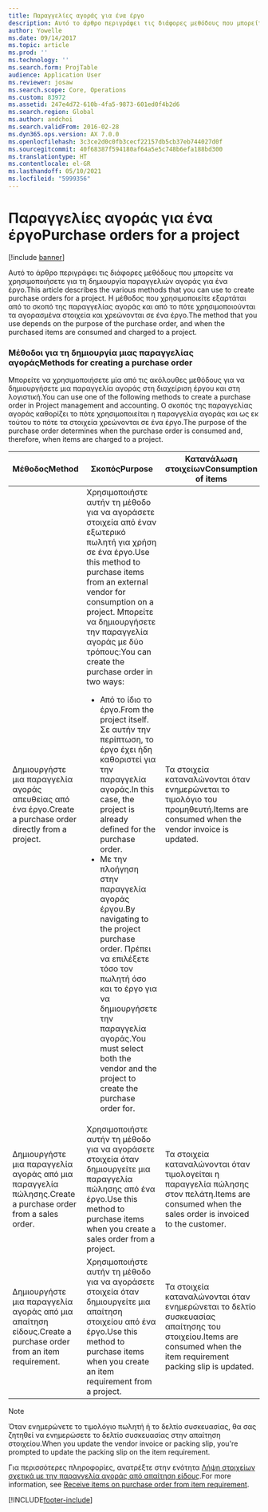 ```yaml
---
title: Παραγγελίες αγοράς για ένα έργο
description: Αυτό το άρθρο περιγράφει τις διάφορες μεθόδους που μπορείτε να χρησιμοποιήσετε για τη δημιουργία παραγγελιών αγοράς για ένα έργο. Η μέθοδος που χρησιμοποιείτε εξαρτάται από το σκοπό της παραγγελίας αγοράς και από το πότε χρησιμοποιούνται τα αγορασμένα στοιχεία και χρεώνονται σε ένα έργο.
author: Yowelle
ms.date: 09/14/2017
ms.topic: article
ms.prod: ''
ms.technology: ''
ms.search.form: ProjTable
audience: Application User
ms.reviewer: josaw
ms.search.scope: Core, Operations
ms.custom: 83972
ms.assetid: 247e4d72-610b-4fa5-9873-601ed0f4b2d6
ms.search.region: Global
ms.author: andchoi
ms.search.validFrom: 2016-02-28
ms.dyn365.ops.version: AX 7.0.0
ms.openlocfilehash: 3c3ce2d0c0fb3cecf22157db5cb37eb744027d0f
ms.sourcegitcommit: 40f68387f594180af64a5e5c748b6efa188bd300
ms.translationtype: HT
ms.contentlocale: el-GR
ms.lasthandoff: 05/10/2021
ms.locfileid: "5999356"
---
```

# <a name="purchase-orders-for-a-project"></a><span data-ttu-id="3ff47-104">Παραγγελίες αγοράς για ένα έργο</span><span class="sxs-lookup"><span data-stu-id="3ff47-104">Purchase orders for a project</span></span>

[!include [banner](../includes/banner.md)]

<span data-ttu-id="3ff47-105">Αυτό το άρθρο περιγράφει τις διάφορες μεθόδους που μπορείτε να χρησιμοποιήσετε για τη δημιουργία παραγγελιών αγοράς για ένα έργο.</span><span class="sxs-lookup"><span data-stu-id="3ff47-105">This article describes the various methods that you can use to create purchase orders for a project.</span></span> <span data-ttu-id="3ff47-106">Η μέθοδος που χρησιμοποιείτε εξαρτάται από το σκοπό της παραγγελίας αγοράς και από το πότε χρησιμοποιούνται τα αγορασμένα στοιχεία και χρεώνονται σε ένα έργο.</span><span class="sxs-lookup"><span data-stu-id="3ff47-106">The method that you use depends on the purpose of the purchase order, and when the purchased items are consumed and charged to a project.</span></span>

### <a name="methods-for-creating-a-purchase-order"></a><span data-ttu-id="3ff47-107">Μέθοδοι για τη δημιουργία μιας παραγγελίας αγοράς</span><span class="sxs-lookup"><span data-stu-id="3ff47-107">Methods for creating a purchase order</span></span>

<span data-ttu-id="3ff47-108">Μπορείτε να χρησιμοποιήσετε μία από τις ακόλουθες μεθόδους για να δημιουργήσετε μια παραγγελία αγοράς στη διαχείριση έργου και στη λογιστική.</span><span class="sxs-lookup"><span data-stu-id="3ff47-108">You can use one of the following methods to create a purchase order in Project management and accounting.</span></span> <span data-ttu-id="3ff47-109">Ο σκοπός της παραγγελίας αγοράς καθορίζει το πότε χρησιμοποιείται η παραγγελία αγοράς και ως εκ τούτου το πότε τα στοιχεία χρεώνονται σε ένα έργο.</span><span class="sxs-lookup"><span data-stu-id="3ff47-109">The purpose of the purchase order determines when the purchase order is consumed and, therefore, when items are charged to a project.</span></span>

<table>
<colgroup>
<col width="33%" />
<col width="33%" />
<col width="33%" />
</colgroup>
<thead>
<tr class="header">
<th><span data-ttu-id="3ff47-110">Μέθοδος</span><span class="sxs-lookup"><span data-stu-id="3ff47-110">Method</span></span></th>
<th><span data-ttu-id="3ff47-111">Σκοπός</span><span class="sxs-lookup"><span data-stu-id="3ff47-111">Purpose</span></span></th>
<th><span data-ttu-id="3ff47-112">Κατανάλωση στοιχείων</span><span class="sxs-lookup"><span data-stu-id="3ff47-112">Consumption of items</span></span></th>
</tr>
</thead>
<tbody>
<tr class="odd">
<td><span data-ttu-id="3ff47-113">Δημιουργήστε μια παραγγελία αγοράς απευθείας από ένα έργο.</span><span class="sxs-lookup"><span data-stu-id="3ff47-113">Create a purchase order directly from a project.</span></span></td>
<td><span data-ttu-id="3ff47-114">Χρησιμοποιήστε αυτήν τη μέθοδο για να αγοράσετε στοιχεία από έναν εξωτερικό πωλητή για χρήση σε ένα έργο.</span><span class="sxs-lookup"><span data-stu-id="3ff47-114">Use this method to purchase items from an external vendor for consumption on a project.</span></span> <span data-ttu-id="3ff47-115">Μπορείτε να δημιουργήσετε την παραγγελία αγοράς με δύο τρόπους:</span><span class="sxs-lookup"><span data-stu-id="3ff47-115">You can create the purchase order in two ways:</span></span>
<ul>
<li><span data-ttu-id="3ff47-116">Από το ίδιο το έργο.</span><span class="sxs-lookup"><span data-stu-id="3ff47-116">From the project itself.</span></span> <span data-ttu-id="3ff47-117">Σε αυτήν την περίπτωση, το έργο έχει ήδη καθοριστεί για την παραγγελία αγοράς.</span><span class="sxs-lookup"><span data-stu-id="3ff47-117">In this case, the project is already defined for the purchase order.</span></span></li>
<li><span data-ttu-id="3ff47-118">Με την πλοήγηση στην παραγγελία αγοράς έργου.</span><span class="sxs-lookup"><span data-stu-id="3ff47-118">By navigating to the project purchase order.</span></span> <span data-ttu-id="3ff47-119">Πρέπει να επιλέξετε τόσο τον πωλητή όσο και το έργο για να δημιουργήσετε την παραγγελία αγοράς.</span><span class="sxs-lookup"><span data-stu-id="3ff47-119">You must select both the vendor and the project to create the purchase order for.</span></span></li>
</ul></td>
<td><span data-ttu-id="3ff47-120">Τα στοιχεία καταναλώνονται όταν ενημερώνεται το τιμολόγιο του προμηθευτή.</span><span class="sxs-lookup"><span data-stu-id="3ff47-120">Items are consumed when the vendor invoice is updated.</span></span></td>
</tr>
<tr class="even">
<td><span data-ttu-id="3ff47-121">Δημιουργήστε μια παραγγελία αγοράς από μια παραγγελία πώλησης.</span><span class="sxs-lookup"><span data-stu-id="3ff47-121">Create a purchase order from a sales order.</span></span></td>
<td><span data-ttu-id="3ff47-122">Χρησιμοποιήστε αυτήν τη μέθοδο για να αγοράσετε στοιχεία όταν δημιουργείτε μια παραγγελία πώλησης από ένα έργο.</span><span class="sxs-lookup"><span data-stu-id="3ff47-122">Use this method to purchase items when you create a sales order from a project.</span></span></td>
<td><span data-ttu-id="3ff47-123">Τα στοιχεία καταναλώνονται όταν τιμολογείται η παραγγελία πώλησης στον πελάτη.</span><span class="sxs-lookup"><span data-stu-id="3ff47-123">Items are consumed when the sales order is invoiced to the customer.</span></span></td>
</tr>
<tr class="odd">
<td><span data-ttu-id="3ff47-124">Δημιουργήστε μια παραγγελία αγοράς από μια απαίτηση είδους.</span><span class="sxs-lookup"><span data-stu-id="3ff47-124">Create a purchase order from an item requirement.</span></span></td>
<td><span data-ttu-id="3ff47-125">Χρησιμοποιήστε αυτήν τη μέθοδο για να αγοράσετε στοιχεία όταν δημιουργείτε μια απαίτηση στοιχείου από ένα έργο.</span><span class="sxs-lookup"><span data-stu-id="3ff47-125">Use this method to purchase items when you create an item requirement from a project.</span></span></td>
<td><span data-ttu-id="3ff47-126">Τα στοιχεία καταναλώνονται όταν ενημερώνεται το δελτίο συσκευασίας απαίτησης του στοιχείου.</span><span class="sxs-lookup"><span data-stu-id="3ff47-126">Items are consumed when the item requirement packing slip is updated.</span></span></td>
</tr>
</tbody>
</table>

> [!NOTE] 
> <span data-ttu-id="3ff47-127">Όταν ενημερώνετε το τιμολόγιο πωλητή ή το δελτίο συσκευασίας, θα σας ζητηθεί να ενημερώσετε το δελτίο συσκευασίας στην απαίτηση στοιχείου.</span><span class="sxs-lookup"><span data-stu-id="3ff47-127">When you update the vendor invoice or packing slip, you're prompted to update the packing slip on the item requirement.</span></span>

<span data-ttu-id="3ff47-128">Για περισσότερες πληροφορίες, ανατρέξτε στην ενότητα [Λήψη στοιχείων σχετικά με την παραγγελία αγοράς από απαίτηση είδους](tasks/receive-items-purchase-order-item-requirement.md).</span><span class="sxs-lookup"><span data-stu-id="3ff47-128">For more information, see [Receive items on purchase order from item requirement](tasks/receive-items-purchase-order-item-requirement.md).</span></span>



[!INCLUDE[footer-include](../includes/footer-banner.md)]